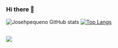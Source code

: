 ### Hi there 👋

![Josehpequeno GitHub stats](https://github-readme-stats.vercel.app/api?username=Josehpequeno&theme=transparent&show_icons=true)
[![Top Langs](https://github-readme-stats.vercel.app/api/top-langs/?username=Josehpequeno&layout=compact)](https://github.com/anuraghazra/github-readme-stats)

##

<div>
  <a href="https://www.linkedin.com/in/hicarojose/" target="_blank"><img src="https://img.shields.io/badge/-LinkedIn-%230077B5?style=for-the-badge&logo=linkedin&logoColor=white" target="_blank"></a>
</div>